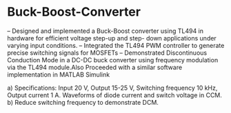 # Buck-Boost-Converter

– Designed and implemented a Buck-Boost converter using TL494 in hardware for efficient voltage step-up and step-
down applications under varying input conditions.
– Integrated the TL494 PWM controller to generate precise switching signals for MOSFETs
– Demonstrated Discontinuous Conduction Mode in a DC-DC buck converter using frequency modulation via the
TL494 module.Also Proceeded with a similar software implementation in MATLAB Simulink

a) Specifications: Input 20 V, Output 15-25 V, Switching frequency 10 kHz, Output current 1 A.
Waveforms of diode current and switch voltage in CCM.
b) Reduce switching frequency to demonstrate DCM.
